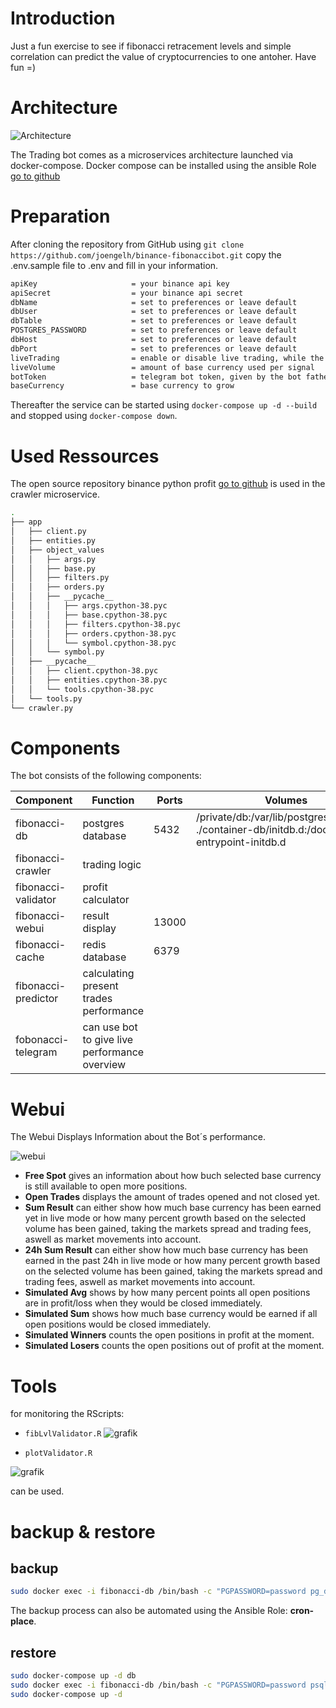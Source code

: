 # Introduction
Just a fun exercise to see if fibonacci retracement levels and simple correlation can predict the value of cryptocurrencies to one antoher. Have fun =) 


# Architecture

![Architecture](https://user-images.githubusercontent.com/73387330/126828603-6acc27bc-b959-472e-a22a-51606a5e77f8.PNG)

The Trading bot comes as a microservices architecture launched via docker-compose.
Docker compose can be installed using the ansible Role 
[go to github](https://github.com/joengelh/ansible-kvm/tree/main/roles/docker-compose)


# Preparation

After cloning the repository from GitHub using ``git clone https://github.com/joengelh/binance-fibonaccibot.git`` copy the .env.sample file to .env and fill in your information.

```bash
apiKey                     = your binance api key
apiSecret                  = your binance api secret
dbName                     = set to preferences or leave default
dbUser                     = set to preferences or leave default
dbTable                    = set to preferences or leave default
POSTGRES_PASSWORD          = set to preferences or leave default
dbHost                     = set to preferences or leave default
dbPort                     = set to preferences or leave default
liveTrading                = enable or disable live trading, while the backtesting method is not as accurate
liveVolume                 = amount of base currency used per signal
botToken                   = telegram bot token, given by the bot father
baseCurrency               = base currency to grow
```

Thereafter the service can be started using ``docker-compose up -d --build``
and stopped using ``docker-compose down``.


# Used Ressources
The open source repository binance python profit
[go to github](https://github.com/UPetit/python-binance-profit)
is used in the crawler microservice.

```bash
.
├── app
│   ├── client.py
│   ├── entities.py
│   ├── object_values
│   │   ├── args.py
│   │   ├── base.py
│   │   ├── filters.py
│   │   ├── orders.py
│   │   ├── __pycache__
│   │   │   ├── args.cpython-38.pyc
│   │   │   ├── base.cpython-38.pyc
│   │   │   ├── filters.cpython-38.pyc
│   │   │   ├── orders.cpython-38.pyc
│   │   │   └── symbol.cpython-38.pyc
│   │   └── symbol.py
│   ├── __pycache__
│   │   ├── client.cpython-38.pyc
│   │   ├── entities.cpython-38.pyc
│   │   └── tools.cpython-38.pyc
│   └── tools.py
└── crawler.py
```


# Components

 The bot consists of the following components:

Component|Function|Ports|Volumes
---|---|---|---
fibonacci-db|postgres database|5432|/private/db:/var/lib/postgresql/data:rw<br>./container-db/initdb.d:/docker-entrypoint-initdb.d
fibonacci-crawler|trading logic||
fibonacci-validator|profit calculator||
fibonacci-webui|result display|13000|
fibonacci-cache|redis database|6379|
fibonacci-predictor|calculating present trades performance||
fobonacci-telegram|can use bot to give live performance overview||

# Webui

The Webui Displays Information about the Bot´s performance.

![webui](https://user-images.githubusercontent.com/73387330/126384015-8535dc64-af3d-4b0a-95ec-0a6a2b36955b.PNG)

* <strong>Free Spot</strong> gives an information about how buch selected base currency is still available to open more positions.
* <strong>Open Trades</strong> displays the amount of trades opened and not closed yet.
* <strong>Sum Result</strong> can either show how much base currency has been earned yet in live mode or how many percent growth based on the selected volume has been gained, taking the markets spread and trading fees, aswell as market movements into account.
* <strong>24h Sum Result</strong> can either show how much base currency has been earned in the past 24h in live mode or how many percent growth based on the selected volume has been gained, taking the markets spread and trading fees, aswell as market movements into account.
* <strong>Simulated Avg</strong> shows by how many percent points all open positions are in profit/loss when they would be closed immediately.
* <strong>Simulated Sum</strong> shows how much base currency would be earned if all open positions would be closed immediately.
* <strong>Simulated Winners</strong> counts the open positions in profit at the moment.
* <strong>Simulated Losers</strong> counts the open positions out of profit at the moment.


# Tools
for monitoring the RScripts:
* ``fibLvlValidator.R``
![grafik](https://user-images.githubusercontent.com/73387330/116047661-991a8000-a674-11eb-92c0-c537bc145512.png)

* ``plotValidator.R``

![grafik](https://user-images.githubusercontent.com/73387330/116047232-290bfa00-a674-11eb-9be0-ca638d47aed4.png)

can be used.


# backup & restore

## backup

```bash
sudo docker exec -i fibonacci-db /bin/bash -c "PGPASSWORD=password pg_dump --username postgres postgres" > dump.sql
```

The backup process can also be automated using the Ansible Role: <strong>cron-place</strong>.

## restore

```bash
sudo docker-compose up -d db
sudo docker exec -i fibonacci-db /bin/bash -c "PGPASSWORD=password psql --username postgres postgres" < dump.sql
sudo docker-compose up -d
```
